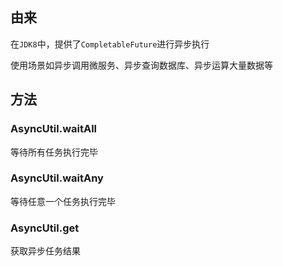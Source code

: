 ## 由来

在`JDK8`中，提供了`CompletableFuture`进行异步执行

使用场景如异步调用微服务、异步查询数据库、异步运算大量数据等

## 方法

### AsyncUtil.waitAll

等待所有任务执行完毕

### AsyncUtil.waitAny

等待任意一个任务执行完毕

### AsyncUtil.get

获取异步任务结果